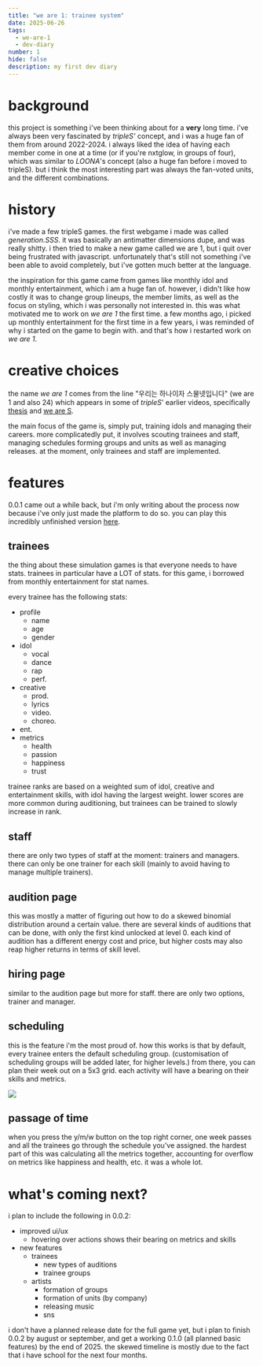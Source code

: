 ```yaml
---
title: "we are 1: trainee system"
date: 2025-06-26
tags:
  - we-are-1
  - dev-diary
number: 1
hide: false
description: my first dev diary
---
```

# background
this project is something i've been thinking about for a **very** long time. i've always been very fascinated by *tripleS'* concept, and i was a huge fan of them from around 2022-2024. i always liked the idea of having each member come in one at a time (or if you're nxtglow, in groups of four), which was similar to *LOONA*'s concept (also a huge fan before i moved to tripleS). but i think the most interesting part was always the fan-voted units, and the different combinations.
# history
i've made a few tripleS games. the first webgame i made was called *generation.SSS*. it was basically an antimatter dimensions dupe, and was really shitty. i then tried to make a new game called we are 1, but i quit over being frustrated with javascript. unfortunately that's still not something i've been able to avoid completely, but i've gotten much better at the language.

the inspiration for this game came from games like monthly idol and monthly entertainment, which i am a huge fan of. however, i didn't like how costly it was to change group lineups, the member limits, as well as the focus on styling, which i was personally not interested in. this was what motivated me to work on *we are 1* the first time. a few months ago, i picked up monthly entertainment for the first time in a few years, i was reminded of why i started on the game to begin with. and that's how i restarted work on *we are 1*.
# creative choices
the name *we are 1* comes from the line "우리는 하나이자 스물넷입니다" (we are 1 and also 24) which appears in some of *tripleS*' earlier videos, specifically [thesis](https://www.youtube.com/watch?v=TVrdkrqpBV4&list=PLZlIsCBsz6M0I5DuGDIHVhfALg3-jFG-5&index=9) and [we are S](https://www.youtube.com/watch?v=HJncmkjxOEs&list=PLZlIsCBsz6M0I5DuGDIHVhfALg3-jFG-5&index=8).

the main focus of the game is, simply put, training idols and managing their careers. more complicatedly put, it involves scouting trainees and staff, managing schedules forming groups and units as well as managing releases. at the moment, only trainees and staff are implemented.
# features
0.0.1 came out a while back, but i'm only writing about the process now because i've only just made the platform to do so. you can play this incredibly unfinished version [here](https://we-are-1.tbdhk.xyz).
## trainees
the thing about these simulation games is that everyone needs to have stats. trainees in particular have a LOT of stats. for this game, i borrowed from monthly entertainment for stat names.

every trainee has the following stats:
- profile
	- name
	- age
	- gender
- idol
	- vocal
	- dance
	- rap
	- perf.
- creative
	- prod.
	- lyrics
	- video.
	- choreo.
- ent.
- metrics
	- health
	- passion
	- happiness
	- trust

trainee ranks are based on a weighted sum of idol, creative and entertainment skills, with idol having the largest weight. lower scores are more common during auditioning, but trainees can be trained to slowly increase in rank.
## staff
there are only two types of staff at the moment: trainers and managers. there can only be one trainer for each skill (mainly to avoid having to manage multiple trainers).
## audition page
this was mostly a matter of figuring out how to do a skewed binomial distribution around a certain value. there are several kinds of auditions that can be done, with only the first kind unlocked at level 0. each kind of audition has a different energy cost and price, but higher costs may also reap higher returns in terms of skill level.
## hiring page
similar to the audition page but more for staff. there are only two options, trainer and manager.
## scheduling
this is the feature i'm the most proud of. how this works is that by default, every trainee enters the default scheduling group. (customisation of scheduling groups will be added later, for higher levels.) from there, you can plan their week out on a 5x3 grid. each activity will have a bearing on their skills and metrics.

![](Pasted%20image%2020250625113818.png)
## passage of time
when you press the y/m/w button on the top right corner, one week passes and all the trainees go through the schedule you've assigned. the hardest part of this was calculating all the metrics together, accounting for overflow on metrics like happiness and health, etc. it was a whole lot.
# what's coming next?
i plan to include the following in 0.0.2:
- improved ui/ux
	- hovering over actions shows their bearing on metrics and skills
- new features
	- trainees
		- new types of auditions
		- trainee groups
	-  artists
		- formation of groups
		- formation of units (by company)
		- releasing music
		- sns

i don't have a planned release date for the full game yet, but i plan to finish 0.0.2 by august or september, and get a working 0.1.0 (all planned basic features) by the end of 2025. the skewed timeline is mostly due to the fact that i have school for the next four months.